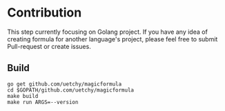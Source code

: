 # Contribution
This step currently focusing on Golang project. If you have any idea of creating formula for another language's project, please feel free to submit Pull-request or create issues.

## Build

```
go get github.com/uetchy/magicformula
cd $GOPATH/github.com/uetchy/magicformula
make build
make run ARGS=--version
```
